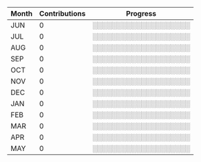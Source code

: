 <!--START_SECTION:emo-gitlab-->
| Month | Contributions | Progress | 
|-------|---------------|---------------------------|
|JUN|0  |░░░░░░░░░░░░░░░░░░░░|
|JUL|0  |░░░░░░░░░░░░░░░░░░░░|
|AUG|0  |░░░░░░░░░░░░░░░░░░░░|
|SEP|0  |░░░░░░░░░░░░░░░░░░░░|
|OCT|0  |░░░░░░░░░░░░░░░░░░░░|
|NOV|0  |░░░░░░░░░░░░░░░░░░░░|
|DEC|0  |░░░░░░░░░░░░░░░░░░░░|
|JAN|0  |░░░░░░░░░░░░░░░░░░░░|
|FEB|0  |░░░░░░░░░░░░░░░░░░░░|
|MAR|0  |░░░░░░░░░░░░░░░░░░░░|
|APR|0  |░░░░░░░░░░░░░░░░░░░░|
|MAY|0  |░░░░░░░░░░░░░░░░░░░░|

<!--END_SECTION:emo-gitlab-->
